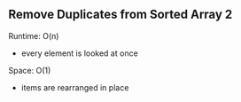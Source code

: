 ## Remove Duplicates from Sorted Array 2

Runtime: O(n)
- every element is looked at once

Space: O(1)
- items are rearranged in place